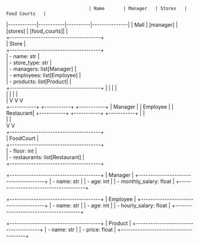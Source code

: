                                    | Name       | Manager   | Stores   | Food Courts   |
|------------|-----------|----------|---------------|
| Mall       | [manager] | [stores] | [food_courts]|
                              |           
+--------------------------------------+            
|               Store                  |       
+--------------------------------------+       
| - name: str                          |       
| - store_type: str                    |       
| - managers: list[Manager]            |       
| - employees: list[Employee]          |       
| - products: list[Product]            |      
+--------------------------------------+
  |     |         |              |        
  |     |         |              |        
  |     V         V              V        
+-----------+ +-----------+       +-----------+ 
| Manager   | | Employee  |       | Restaurant| 
+-----------+ +-----------+       +-----------+ 
                        |              |        
                        |              |        
                        V              V        
+--------------------------------------+       
|            FoodCourt                 |       
+--------------------------------------+       
| - floor: int                         |       
| - restaurants: list[Restaurant]      |       
+--------------------------------------+       

+--------------------------------------+
|             Manager                  |
+--------------------------------------+
| - name: str                          |
| - age: int                           |
| - monthly_salary: float              |
+--------------------------------------+

+--------------------------------------+
|            Employee                  |
+--------------------------------------+
| - name: str                          |
| - age: int                           |
| - hourly_salary: float               |
+--------------------------------------+

+--------------------------------------+
|             Product                  |
+--------------------------------------+
| - name: str                          |
| - price: float                       |
+--------------------------------------+
